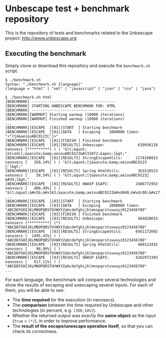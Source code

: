 Unbescape test + benchmark repository
=====================================

This is the repository of tests and benchmarks related to the Unbescape project: http://www.unbescape.org

Executing the benchmark
-----------------------

Simply clone or download this repository and execute the `benchmark.sh` script:

```
$ ./benchmark.sh
Syntax: "./benchmark.sh {language}"
(language = "html" | "xml" | "javascript" | "json" | "csv" | "java")

$ ./benchmark.sh html
[BENCHMARK] --------------------------------------
[BENCHMARK] STARTING UNBESCAPE BENCHMARK FOR: HTML
[BENCHMARK] --------------------------------------
[BENCHMARK][WARMUP] Starting warmup (10000 iterations)
[BENCHMARK][WARMUP] Finished warmup (10000 iterations)
...
[BENCHMARK][ESCAPE  ][01][START  ] Starting benchmark
[BENCHMARK][ESCAPE  ][01][DATA   ] Escaping    1000000 times:                                   "<"[ţá&aeiouABC0123𠀀']>"
[BENCHMARK][ESCAPE  ][01][FINISH ] Finished benchmark
[BENCHMARK][ESCAPE  ][01][RESULTS] Unbescape:               620936118 nanosecs [**********] ( ) "&lt;&quot;[&tcedil;&aacute;&amp;aeiouABC0123&#131072;&apos;]&gt;"
[BENCHMARK][ESCAPE  ][01][RESULTS] StringEscapeUtils:      2174168023 nanosecs [   350,14%] ( ) "&lt;&quot;[ţ&aacute;&amp;aeiouABC0123𠀀']&gt;"
[BENCHMARK][ESCAPE  ][01][RESULTS] Spring HtmlUtils:        363510523 nanosecs [    58,54%] ( ) "&lt;&quot;[ţ&aacute;&amp;aeiouABC0123𠀀&#39;]&gt;"
[BENCHMARK][ESCAPE  ][01][RESULTS] OWASP ESAPI:            2486772953 nanosecs [   400,49%] ( ) "&lt;&quot;&#x5b;&#x163;&aacute;&amp;aeiouABC0123&#xd840;&#xdc00;&#x27;&#x5d;&gt;"
...
[BENCHMARK][ESCAPE  ][03][START  ] Starting benchmark
[BENCHMARK][ESCAPE  ][03][DATA   ] Escaping    1000000 times:                                   "ABCDEFGHIJKLMNOPQRSTUVWXYZabcdefghijklmnopqrstuvwxyz0123456789"
[BENCHMARK][ESCAPE  ][03][FINISH ] Finished benchmark
[BENCHMARK][ESCAPE  ][03][RESULTS] Unbescape:               464828653 nanosecs [**********] (*) "ABCDEFGHIJKLMNOPQRSTUVWXYZabcdefghijklmnopqrstuvwxyz0123456789"
[BENCHMARK][ESCAPE  ][03][RESULTS] StringEscapeUtils:      6951172692 nanosecs [  1495,43%] ( ) "ABCDEFGHIJKLMNOPQRSTUVWXYZabcdefghijklmnopqrstuvwxyz0123456789"
[BENCHMARK][ESCAPE  ][03][RESULTS] Spring HtmlUtils:        460123432 nanosecs [    98,99%] ( ) "ABCDEFGHIJKLMNOPQRSTUVWXYZabcdefghijklmnopqrstuvwxyz0123456789"
[BENCHMARK][ESCAPE  ][03][RESULTS] OWASP ESAPI:            4262972393 nanosecs [   917,11%] ( ) "ABCDEFGHIJKLMNOPQRSTUVWXYZabcdefghijklmnopqrstuvwxyz0123456789"
...
```

For each language, the benchmark will compare several technologies and show the results of escaping and unescaping
several inputs. For each of them, you will be able to see:

  * The **time required** for the execution (in nanosecs).
  * The **comparison** between the time required by Unbescape and other technologies (in percent, e.g. `[350,14%]`).
  * Whether the returned output was exactly the **same object** as the input (`true` = `(*)`), in order to improve performance.
  * The **result of the escape/unescape operation itself**, so that you can check its correctness.

